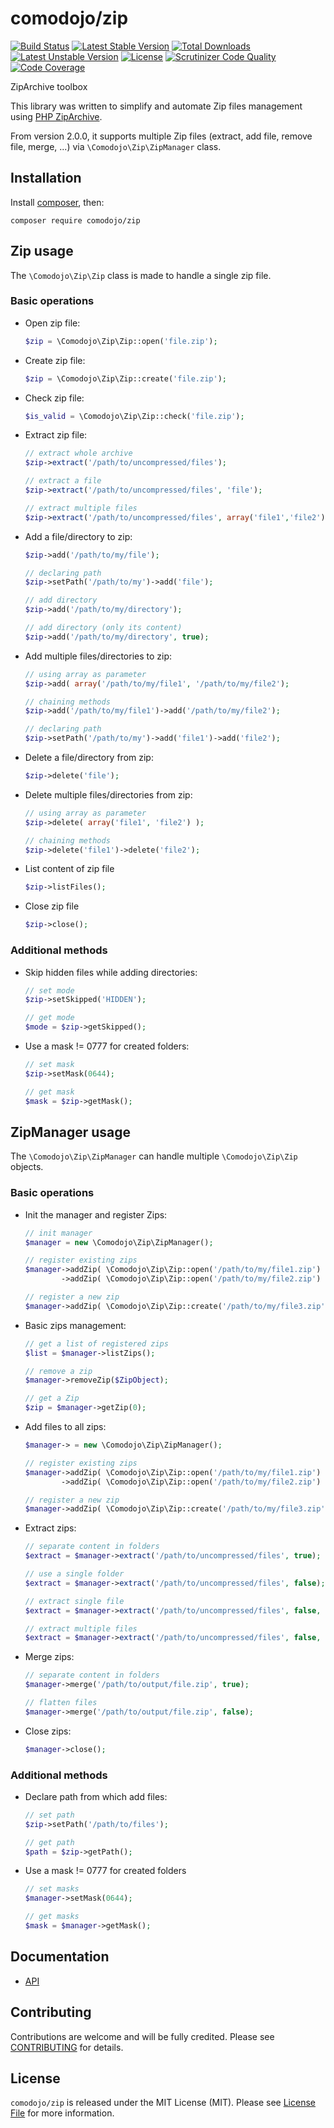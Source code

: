 # comodojo/zip

[![Build Status](https://api.travis-ci.org/comodojo/zip.png)](http://travis-ci.org/comodojo/zip) [![Latest Stable Version](https://poser.pugx.org/comodojo/zip/v/stable)](https://packagist.org/packages/comodojo/zip) [![Total Downloads](https://poser.pugx.org/comodojo/zip/downloads)](https://packagist.org/packages/comodojo/zip) [![Latest Unstable Version](https://poser.pugx.org/comodojo/zip/v/unstable)](https://packagist.org/packages/comodojo/zip) [![License](https://poser.pugx.org/comodojo/zip/license)](https://packagist.org/packages/comodojo/zip) [![Scrutinizer Code Quality](https://scrutinizer-ci.com/g/comodojo/zip/badges/quality-score.png?b=master)](https://scrutinizer-ci.com/g/comodojo/zip/?branch=master) [![Code Coverage](https://scrutinizer-ci.com/g/comodojo/zip/badges/coverage.png?b=master)](https://scrutinizer-ci.com/g/comodojo/zip/?branch=master)

ZipArchive toolbox

This library was written to simplify and automate Zip files management using [PHP ZipArchive](http://php.net/manual/en/class.ziparchive.php).

From version 2.0.0, it supports multiple Zip files (extract, add file, remove file, merge, ...) via `\Comodojo\Zip\ZipManager` class.

## Installation

Install [composer](https://getcomposer.org/), then:

`` composer require comodojo/zip ``

## Zip usage

The `\Comodojo\Zip\Zip` class is made to handle a single zip file.

### Basic operations

- Open zip file:

    ```php    
    $zip = \Comodojo\Zip\Zip::open('file.zip');

    ```

- Create zip file:

    ```php    
    $zip = \Comodojo\Zip\Zip::create('file.zip');

    ```

- Check zip file:

    ```php    
    $is_valid = \Comodojo\Zip\Zip::check('file.zip');

    ```

- Extract zip file:

    ```php    
    // extract whole archive
    $zip->extract('/path/to/uncompressed/files');

    // extract a file
    $zip->extract('/path/to/uncompressed/files', 'file');

    // extract multiple files
    $zip->extract('/path/to/uncompressed/files', array('file1','file2'));

    ```

- Add a file/directory to zip:

    ```php    
    $zip->add('/path/to/my/file');

    // declaring path
    $zip->setPath('/path/to/my')->add('file');

    // add directory
    $zip->add('/path/to/my/directory');

    // add directory (only its content)
    $zip->add('/path/to/my/directory', true);

    ```

- Add multiple files/directories to zip:

    ```php    
    // using array as parameter
    $zip->add( array('/path/to/my/file1', '/path/to/my/file2');

    // chaining methods
    $zip->add('/path/to/my/file1')->add('/path/to/my/file2');

    // declaring path
    $zip->setPath('/path/to/my')->add('file1')->add('file2');

    ```

- Delete a file/directory from zip:

    ```php    
    $zip->delete('file');

    ```

- Delete multiple files/directories from zip:

    ```php    
    // using array as parameter
    $zip->delete( array('file1', 'file2') );

    // chaining methods
    $zip->delete('file1')->delete('file2');

    ```

- List content of zip file

    ```php    
    $zip->listFiles();

    ```

- Close zip file

    ```php    
    $zip->close();

    ```

### Additional methods

- Skip hidden files while adding directories:

    ```php    
    // set mode
    $zip->setSkipped('HIDDEN');

    // get mode
    $mode = $zip->getSkipped();

    ```

- Use a mask != 0777 for created folders:

    ```php    
    // set mask
    $zip->setMask(0644);

    // get mask
    $mask = $zip->getMask();

    ```

## ZipManager usage

The `\Comodojo\Zip\ZipManager` can handle multiple `\Comodojo\Zip\Zip` objects.

### Basic operations

- Init the manager and register Zips:

    ```php    
    // init manager
    $manager = new \Comodojo\Zip\ZipManager();

    // register existing zips
    $manager->addZip( \Comodojo\Zip\Zip::open('/path/to/my/file1.zip') )
            ->addZip( \Comodojo\Zip\Zip::open('/path/to/my/file2.zip') );

    // register a new zip
    $manager->addZip( \Comodojo\Zip\Zip::create('/path/to/my/file3.zip') );

    ```

- Basic zips management:

    ```php    
    // get a list of registered zips
    $list = $manager->listZips();

    // remove a zip
    $manager->removeZip($ZipObject);

    // get a Zip
    $zip = $manager->getZip(0);

    ```

- Add files to all zips:

    ```php    
    $manager-> = new \Comodojo\Zip\ZipManager();

    // register existing zips
    $manager->addZip( \Comodojo\Zip\Zip::open('/path/to/my/file1.zip') )
            ->addZip( \Comodojo\Zip\Zip::open('/path/to/my/file2.zip') );

    // register a new zip
    $manager->addZip( \Comodojo\Zip\Zip::create('/path/to/my/file3.zip') );

    ```

- Extract zips:

    ```php    
    // separate content in folders
    $extract = $manager->extract('/path/to/uncompressed/files', true);

    // use a single folder
    $extract = $manager->extract('/path/to/uncompressed/files', false);

    // extract single file
    $extract = $manager->extract('/path/to/uncompressed/files', false, 'file');

    // extract multiple files
    $extract = $manager->extract('/path/to/uncompressed/files', false, array('file1','file2'));

    ```

- Merge zips:

    ```php    
    // separate content in folders
    $manager->merge('/path/to/output/file.zip', true);

    // flatten files
    $manager->merge('/path/to/output/file.zip', false);

    ```

- Close zips:

    ```php    
    $manager->close();

    ```

### Additional methods

- Declare path from which add files:

    ```php    
    // set path
    $zip->setPath('/path/to/files');

    // get path
    $path = $zip->getPath();

    ```

- Use a mask != 0777 for created folders

    ```php    
    // set masks
    $manager->setMask(0644);

    // get masks
    $mask = $manager->getMask();

    ```

## Documentation

- [API](https://api.comodojo.org/libs/Comodojo/Zip.html)

## Contributing

Contributions are welcome and will be fully credited. Please see [CONTRIBUTING](CONTRIBUTING.md) for details.

## License

`` comodojo/zip `` is released under the MIT License (MIT). Please see [License File](LICENSE) for more information.
